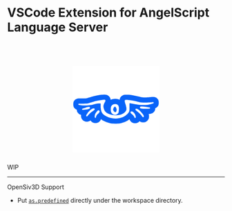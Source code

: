 # VSCode Extension for AngelScript Language Server

<h1 align="center">
  <br>
  <a href="https://www.angelcode.com/angelscript/"><img src="icons\angelscript.png" alt="angelscript" width="200"></a>
  <br>
</h1>

WIP

---

OpenSiv3D Support 
- Put [`as.predefined`](https://gist.github.com/sashi0034/6575b0e12c390a07eeabb542019372af) directly under the workspace directory.
